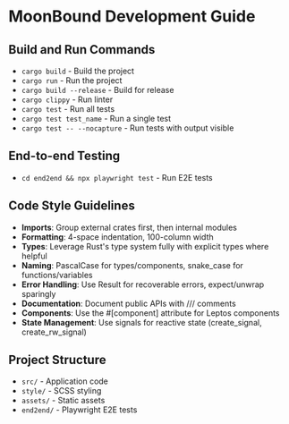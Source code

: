 # MoonBound Development Guide

## Build and Run Commands
- `cargo build` - Build the project
- `cargo run` - Run the project
- `cargo build --release` - Build for release
- `cargo clippy` - Run linter
- `cargo test` - Run all tests
- `cargo test test_name` - Run a single test
- `cargo test -- --nocapture` - Run tests with output visible

## End-to-end Testing
- `cd end2end && npx playwright test` - Run E2E tests

## Code Style Guidelines
- **Imports**: Group external crates first, then internal modules
- **Formatting**: 4-space indentation, 100-column width
- **Types**: Leverage Rust's type system fully with explicit types where helpful
- **Naming**: PascalCase for types/components, snake_case for functions/variables
- **Error Handling**: Use Result for recoverable errors, expect/unwrap sparingly
- **Documentation**: Document public APIs with /// comments
- **Components**: Use the #[component] attribute for Leptos components
- **State Management**: Use signals for reactive state (create_signal, create_rw_signal)

## Project Structure
- `src/` - Application code
- `style/` - SCSS styling
- `assets/` - Static assets
- `end2end/` - Playwright E2E tests